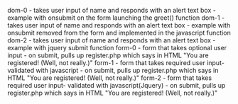 dom-0 - takes user input of name and responds with an alert text box - example with onsubmit on the form launching the greet() function
dom-1 - takes user input of name and responds with an alert text box - example with onsubmit removed from the form and implemented in the javascript function
dom-2 - takes user input of name and responds with an alert text box - example with jquery submit function
form-0 - form that takes optional user input - on submit, pulls up register.php which says in HTML "You are registered! (Well, not really.)"
form-1 - form that takes required user input- validated with javascript - on submit, pulls up register.php which says in HTML "You are registered! (Well, not really.)"
form-2 - form that takes required user input- validated with javascript(Jquery) - on submit, pulls up register.php which says in HTML "You are registered! (Well, not really.)"
